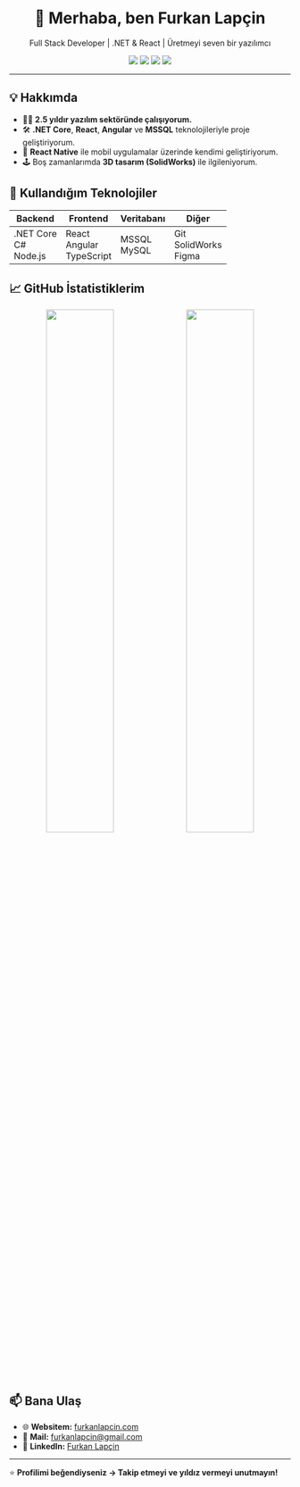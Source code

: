 <h1 align="center">👋 Merhaba, ben Furkan Lapçin</h1>
<p align="center">Full Stack Developer | .NET & React | Üretmeyi seven bir yazılımcı</p>

<p align="center">
  <img src="https://img.shields.io/badge/.NET%20Core-%236C3483?style=for-the-badge&logo=dotnet&logoColor=white" />
  <img src="https://img.shields.io/badge/Angular-%23DD0031?style=for-the-badge&logo=angular&logoColor=white" />
  <img src="https://img.shields.io/badge/React-%2361DAFB?style=for-the-badge&logo=react&logoColor=white" />
  <img src="https://img.shields.io/badge/SQL-%234479A1?style=for-the-badge&logo=MicrosoftSQLServer&logoColor=white" />
</p>

---

## 💡 Hakkımda

- 👨‍💻 **2.5 yıldır yazılım sektöründe çalışıyorum.**
- 🛠️ **.NET Core**, **React**, **Angular** ve **MSSQL** teknolojileriyle proje geliştiriyorum.
- 📲 **React Native** ile mobil uygulamalar üzerinde kendimi geliştiriyorum.
- 🕹️ Boş zamanlarımda **3D tasarım (SolidWorks)** ile ilgileniyorum.

## 🚀 Kullandığım Teknolojiler

| Backend | Frontend | Veritabanı | Diğer |
|---------|----------|------------|-------|
| .NET Core <br> C# <br> Node.js | React <br> Angular <br> TypeScript | MSSQL <br> MySQL | Git <br> SolidWorks <br> Figma |

## 📈 GitHub İstatistiklerim

<p align="center">
  <img src="https://github-readme-stats.vercel.app/api?username=turanbey29&show_icons=true&theme=radical" width="49%" />
  <img src="https://github-readme-stats.vercel.app/api/top-langs/?username=turanbey29&layout=compact&theme=radical" width="49%" />
</p>

## 📫 Bana Ulaş

- 🌐 **Websitem:** [furkanlapcin.com](https://furkanlapcin.com)
- 📩 **Mail:** furkanlapcin@gmail.com
- 💼 **LinkedIn:** [Furkan Lapçin](https://linkedin.com/in/furkanlapcin)

---

⭐ **Profilimi beğendiyseniz → Takip etmeyi ve yıldız vermeyi unutmayın!**
